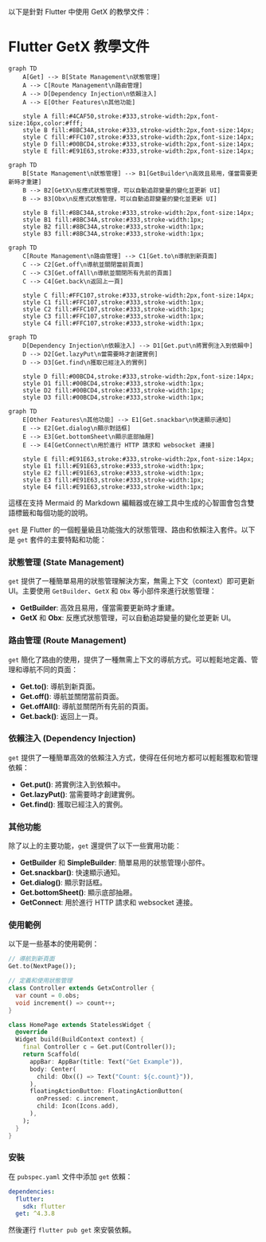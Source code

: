 以下是針對 Flutter 中使用 GetX 的教學文件：

# Flutter GetX 教學文件


```mermaid
graph TD
    A[Get] --> B[State Management\n狀態管理]
    A --> C[Route Management\n路由管理]
    A --> D[Dependency Injection\n依賴注入]
    A --> E[Other Features\n其他功能]

    style A fill:#4CAF50,stroke:#333,stroke-width:2px,font-size:16px,color:#fff;
    style B fill:#8BC34A,stroke:#333,stroke-width:2px,font-size:14px;
    style C fill:#FFC107,stroke:#333,stroke-width:2px,font-size:14px;
    style D fill:#00BCD4,stroke:#333,stroke-width:2px,font-size:14px;
    style E fill:#E91E63,stroke:#333,stroke-width:2px,font-size:14px;
```

```mermaid
graph TD
    B[State Management\n狀態管理] --> B1[GetBuilder\n高效且易用，僅當需要更新時才重建]
    B --> B2[GetX\n反應式狀態管理，可以自動追踪變量的變化並更新 UI]
    B --> B3[Obx\n反應式狀態管理，可以自動追踪變量的變化並更新 UI]

    style B fill:#8BC34A,stroke:#333,stroke-width:2px,font-size:14px;
    style B1 fill:#8BC34A,stroke:#333,stroke-width:1px;
    style B2 fill:#8BC34A,stroke:#333,stroke-width:1px;
    style B3 fill:#8BC34A,stroke:#333,stroke-width:1px;
```

```mermaid
graph TD
    C[Route Management\n路由管理] --> C1[Get.to\n導航到新頁面]
    C --> C2[Get.off\n導航並關閉當前頁面]
    C --> C3[Get.offAll\n導航並關閉所有先前的頁面]
    C --> C4[Get.back\n返回上一頁]

    style C fill:#FFC107,stroke:#333,stroke-width:2px,font-size:14px;
    style C1 fill:#FFC107,stroke:#333,stroke-width:1px;
    style C2 fill:#FFC107,stroke:#333,stroke-width:1px;
    style C3 fill:#FFC107,stroke:#333,stroke-width:1px;
    style C4 fill:#FFC107,stroke:#333,stroke-width:1px;
```

```mermaid
graph TD
    D[Dependency Injection\n依賴注入] --> D1[Get.put\n將實例注入到依賴中]
    D --> D2[Get.lazyPut\n當需要時才創建實例]
    D --> D3[Get.find\n獲取已經注入的實例]

    style D fill:#00BCD4,stroke:#333,stroke-width:2px,font-size:14px;
    style D1 fill:#00BCD4,stroke:#333,stroke-width:1px;
    style D2 fill:#00BCD4,stroke:#333,stroke-width:1px;
    style D3 fill:#00BCD4,stroke:#333,stroke-width:1px;
```

```mermaid
graph TD
    E[Other Features\n其他功能] --> E1[Get.snackbar\n快速顯示通知]
    E --> E2[Get.dialog\n顯示對話框]
    E --> E3[Get.bottomSheet\n顯示底部抽屜]
    E --> E4[GetConnect\n用於進行 HTTP 請求和 websocket 連接]

    style E fill:#E91E63,stroke:#333,stroke-width:2px,font-size:14px;
    style E1 fill:#E91E63,stroke:#333,stroke-width:1px;
    style E2 fill:#E91E63,stroke:#333,stroke-width:1px;
    style E3 fill:#E91E63,stroke:#333,stroke-width:1px;
    style E4 fill:#E91E63,stroke:#333,stroke-width:1px;
```

這樣在支持 Mermaid 的 Markdown 編輯器或在線工具中生成的心智圖會包含雙語標籤和每個功能的說明。

`get` 是 Flutter 的一個輕量級且功能強大的狀態管理、路由和依賴注入套件。以下是 `get` 套件的主要特點和功能：

### 狀態管理 (State Management)
`get` 提供了一種簡單易用的狀態管理解決方案，無需上下文（context）即可更新 UI。主要使用 `GetBuilder`、`GetX` 和 `Obx` 等小部件來進行狀態管理：

- **GetBuilder**: 高效且易用，僅當需要更新時才重建。
- **GetX** 和 **Obx**: 反應式狀態管理，可以自動追踪變量的變化並更新 UI。

### 路由管理 (Route Management)
`get` 簡化了路由的使用，提供了一種無需上下文的導航方式。可以輕鬆地定義、管理和導航不同的頁面：

- **Get.to()**: 導航到新頁面。
- **Get.off()**: 導航並關閉當前頁面。
- **Get.offAll()**: 導航並關閉所有先前的頁面。
- **Get.back()**: 返回上一頁。

### 依賴注入 (Dependency Injection)
`get` 提供了一種簡單高效的依賴注入方式，使得在任何地方都可以輕鬆獲取和管理依賴：

- **Get.put()**: 將實例注入到依賴中。
- **Get.lazyPut()**: 當需要時才創建實例。
- **Get.find()**: 獲取已經注入的實例。

### 其他功能
除了以上的主要功能，`get` 還提供了以下一些實用功能：

- **GetBuilder** 和 **SimpleBuilder**: 簡單易用的狀態管理小部件。
- **Get.snackbar()**: 快速顯示通知。
- **Get.dialog()**: 顯示對話框。
- **Get.bottomSheet()**: 顯示底部抽屜。
- **GetConnect**: 用於進行 HTTP 請求和 websocket 連接。

### 使用範例
以下是一些基本的使用範例：

```dart
// 導航到新頁面
Get.to(NextPage());

// 定義和使用狀態管理
class Controller extends GetxController {
  var count = 0.obs;
  void increment() => count++;
}

class HomePage extends StatelessWidget {
  @override
  Widget build(BuildContext context) {
    final Controller c = Get.put(Controller());
    return Scaffold(
      appBar: AppBar(title: Text("Get Example")),
      body: Center(
        child: Obx(() => Text("Count: ${c.count}")),
      ),
      floatingActionButton: FloatingActionButton(
        onPressed: c.increment,
        child: Icon(Icons.add),
      ),
    );
  }
}
```

### 安裝
在 `pubspec.yaml` 文件中添加 `get` 依賴：

```yaml
dependencies:
  flutter:
    sdk: flutter
  get: ^4.3.8
```

然後運行 `flutter pub get` 來安裝依賴。
